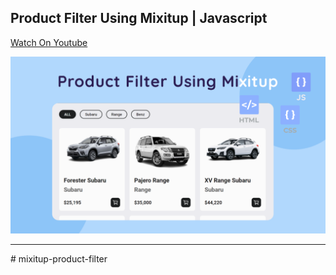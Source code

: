 ## Product Filter Using Mixitup | Javascript

[Watch On Youtube](https://youtu.be/VE4sCmqiYmQ)

![thumbnail](thumbnail.png)

------------------------
#   m i x i t u p - p r o d u c t - f i l t e r 
 
 